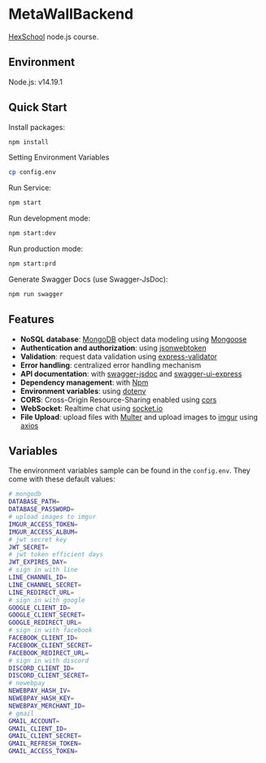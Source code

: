 # MetaWallBackend
[HexSchool](https://www.hexschool.com/) node.js course.

## Environment
Node.js: v14.19.1

## Quick Start

Install packages:

```sh
npm install
```

Setting Environment Variables
```sh
cp config.env
```

Run Service:

```sh
npm start
```


Run development mode:

```sh
npm start:dev
```

Run production mode:

```sh
npm start:prd
```

Generate Swagger Docs (use Swagger-JsDoc):

```sh
npm run swagger
```

## Features

- **NoSQL database**: [MongoDB](https://www.mongodb.com) object data modeling using [Mongoose](https://mongoosejs.com)
- **Authentication and authorization**: using [jsonwebtoken](https://github.com/auth0/node-jsonwebtoken)
- **Validation**: request data validation using [express-validator](https://github.com/express-validator/express-validator)
- **Error handling**: centralized error handling mechanism
- **API documentation**: with [swagger-jsdoc](github.com/Surnet/swagger-jsdoc) and [swagger-ui-express](https://github.com/scottie1984/swagger-ui-express)
- **Dependency management**: with [Npm](https://www.npmjs.com/)
- **Environment variables**: using [dotenv](https://github.com/motdotla/dotenv)
- **CORS**: Cross-Origin Resource-Sharing enabled using [cors](https://github.com/expressjs/cors)
- **WebSocket**: Realtime chat using [socket.io](https://socket.io/)
- **File Upload**: upload files with [Multer](https://github.com/expressjs/multer) and upload images to [imgur](https://imgur.com/) using [axios](https://github.com/axios/axios)

## Variables

The environment variables sample can be found in the  `config.env`. They come with these default values:

```bash
# mongodb
DATABASE_PATH=
DATABASE_PASSWORD=
# upload images to imgur
IMGUR_ACCESS_TOKEN=
IMGUR_ACCESS_ALBUM=
# jwt secret key
JWT_SECRET=
# jwt token efficient days
JWT_EXPIRES_DAY=
# sign in with line
LINE_CHANNEL_ID=
LINE_CHANNEL_SECRET=
LINE_REDIRECT_URL=
# sign in with google
GOOGLE_CLIENT_ID=
GOOGLE_CLIENT_SECRET=
GOOGLE_REDIRECT_URL=
# sign in with facebook
FACEBOOK_CLIENT_ID=
FACEBOOK_CLIENT_SECRET=
FACEBOOK_REDIRECT_URL=
# sign in with discord
DISCORD_CLIENT_ID=
DISCORD_CLIENT_SECRET=
# newebpay
NEWEBPAY_HASH_IV=
NEWEBPAY_HASH_KEY=
NEWEBPAY_MERCHANT_ID=
# gmail
GMAIL_ACCOUNT=
GMAIL_CLIENT_ID=
GMAIL_CLIENT_SECRET=
GMAIL_REFRESH_TOKEN=
GMAIL_ACCESS_TOKEN=
```